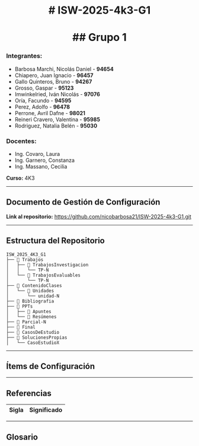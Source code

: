 <h1 align="center"> # ISW-2025-4k3-G1

<h1 align="center"> ## Grupo 1

### Integrantes:
- Barbosa Marchi, Nicolás Daniel - **94654**
- Chiapero, Juan Ignacio - **96457**
- Gallo Quinteros, Bruno - **94267**
- Grosso, Gaspar - **95123**
- Imwinkelried, Iván Nicolás - **97076**
- Oría, Facundo - **94595**
- Perez, Adolfo - **96478**
- Perrone, Avril Dafne - **98021**
- Reineri Cravero, Valentina - **95985**
- Rodriguez, Natalia Belén - **95030**

### Docentes:
- Ing. Covaro, Laura
- Ing. Garnero, Constanza
- Ing. Massano, Cecilia

**Curso:** 4K3

---

## Documento de Gestión de Configuración

**Link al repositorio:** https://github.com/nicobarbosa21/ISW-2025-4k3-G1.git

---

## Estructura del Repositorio

```
ISW_2025_4K3_G1
├── 📂 Trabajos
│   ├── 📂 TrabajosInvestigacion
│   │   └── TP-N
│   └── 📂 TrabajosEvaluables
│       └── TP-N
├── 📂 ContenidoClases
│   └── 📂 Unidades
│       └── unidad-N
├── 📂 Bibliografia
├── 📂 PPTs
│   ├── 📂 Apuntes
│   └── 📂 Resúmenes
├── 📂 Parcial-N
├── 📂 Final
├── 📂 CasosDeEstudio
├── 📂 SolucionesPropias
│   └── CasoEstudioX
```

---

## Ítems de Configuración


---

## Referencias

| Sigla     | Significado                                                                 |
|-----------|-----------------------------------------------------------------------------|

---

## Glosario
